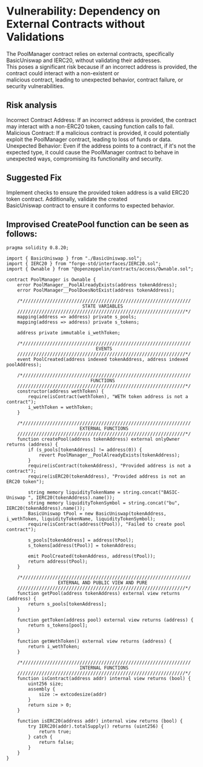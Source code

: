 # Vulnerability: Dependency on External Contracts without Validations  
The PoolManager contract relies on external contracts, specifically BasicUniswap and IERC20, without validating their addresses.   
This poses a significant risk because if an incorrect address is provided, the contract could interact with a non-existent or   
malicious contract, leading to unexpected behavior, contract failure, or security vulnerabilities.  

## Risk analysis
Incorrect Contract Address: If an incorrect address is provided, the contract may interact with a non-ERC20 token, causing function calls to fail.  
Malicious Contract: If a malicious contract is provided, it could potentially exploit the PoolManager contract, leading to loss of funds or data.  
Unexpected Behavior: Even if the address points to a contract, if it's not the expected type, it could cause the PoolManager contract to behave in unexpected ways, compromising its functionality and security.  

## Suggested Fix
Implement checks to ensure the provided token address is a valid ERC20 token contract. Additionally, validate the created   
BasicUniswap contract to ensure it conforms to expected behavior.  

## Improvised CreatePool function can be seen as follows:
```  
pragma solidity 0.8.20;

import { BasicUniswap } from "./BasicUniswap.sol";
import { IERC20 } from "forge-std/interfaces/IERC20.sol";
import { Ownable } from "@openzeppelin/contracts/access/Ownable.sol";

contract PoolManager is Ownable {
    error PoolManager__PoolAlreadyExists(address tokenAddress);
    error PoolManager__PoolDoesNotExist(address tokenAddress);

    /*//////////////////////////////////////////////////////////////
                            STATE VARIABLES
    //////////////////////////////////////////////////////////////*/
    mapping(address => address) private s_pools;
    mapping(address => address) private s_tokens;

    address private immutable i_wethToken;

    /*//////////////////////////////////////////////////////////////
                                 EVENTS
    //////////////////////////////////////////////////////////////*/
    event PoolCreated(address indexed tokenAddress, address indexed poolAddress);

    /*//////////////////////////////////////////////////////////////
                               FUNCTIONS
    //////////////////////////////////////////////////////////////*/
    constructor(address wethToken) {
        require(isContract(wethToken), "WETH token address is not a contract");
        i_wethToken = wethToken;
    }

    /*//////////////////////////////////////////////////////////////
                           EXTERNAL FUNCTIONS
    //////////////////////////////////////////////////////////////*/
    function createPool(address tokenAddress) external onlyOwner returns (address) {
        if (s_pools[tokenAddress] != address(0)) {
            revert PoolManager__PoolAlreadyExists(tokenAddress);
        }
        require(isContract(tokenAddress), "Provided address is not a contract");
        require(isERC20(tokenAddress), "Provided address is not an ERC20 token");

        string memory liquidityTokenName = string.concat("BASIC-Uniswap ", IERC20(tokenAddress).name());
        string memory liquidityTokenSymbol = string.concat("bu", IERC20(tokenAddress).name());
        BasicUniswap tPool = new BasicUniswap(tokenAddress, i_wethToken, liquidityTokenName, liquidityTokenSymbol);
        require(isContract(address(tPool)), "Failed to create pool contract");

        s_pools[tokenAddress] = address(tPool);
        s_tokens[address(tPool)] = tokenAddress;

        emit PoolCreated(tokenAddress, address(tPool));
        return address(tPool);
    }

    /*//////////////////////////////////////////////////////////////
                   EXTERNAL AND PUBLIC VIEW AND PURE
    //////////////////////////////////////////////////////////////*/
    function getPool(address tokenAddress) external view returns (address) {
        return s_pools[tokenAddress];
    }

    function getToken(address pool) external view returns (address) {
        return s_tokens[pool];
    }

    function getWethToken() external view returns (address) {
        return i_wethToken;
    }

    /*//////////////////////////////////////////////////////////////
                           INTERNAL FUNCTIONS
    //////////////////////////////////////////////////////////////*/
    function isContract(address addr) internal view returns (bool) {
        uint256 size;
        assembly {
            size := extcodesize(addr)
        }
        return size > 0;
    }

    function isERC20(address addr) internal view returns (bool) {
        try IERC20(addr).totalSupply() returns (uint256) {
            return true;
        } catch {
            return false;
        }
    }
}
``` 



